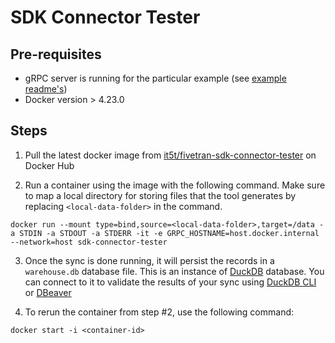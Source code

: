 # SDK Connector Tester

## Pre-requisites
- gRPC server is running for the particular example (see [example readme's](/examples/connector/))
- Docker version > 4.23.0

## Steps

1. Pull the latest docker image from [it5t/fivetran-sdk-connector-tester](https://hub.docker.com/repository/docker/it5t/fivetran-sdk-connector-tester/general) on Docker Hub

2. Run a container using the image with the following command. Make sure to map a local directory for storing files that the tool generates by replacing `<local-data-folder>` in the command. 

```
docker run --mount type=bind,source=<local-data-folder>,target=/data -a STDIN -a STDOUT -a STDERR -it -e GRPC_HOSTNAME=host.docker.internal --network=host sdk-connector-tester

```

3. Once the sync is done running, it will persist the records in a `warehouse.db` database file. This is an instance of [DuckDB](https://duckdb.org/) database. You can connect to it to validate the results of your sync using [DuckDB CLI](https://duckdb.org/docs/api/cli) or [DBeaver](https://duckdb.org/docs/guides/sql_editors/dbeaver)

4. To rerun the container from step #2, use the following command:

```
docker start -i <container-id>
```
